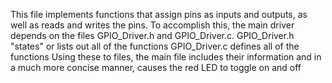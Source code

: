 This file implements functions that assign pins as inputs and outputs, as well as reads and writes the pins. To accomplish this, the main driver depends on the files GPIO_Driver.h and GPIO_Driver.c. 
GPIO_Driver.h "states" or lists out all of the functions
GPIO_Driver.c defines all of the functions
Using these to files, the main file includes their information and in a much more concise manner, causes the red LED to toggle on and off
